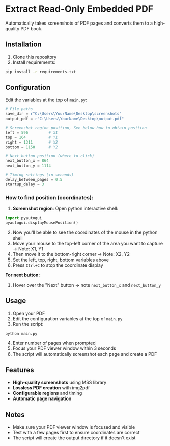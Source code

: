# Extract Read-Only Embedded PDF

Automatically takes screenshots of PDF pages and converts them to a high-quality PDF book.

## Installation

1. Clone this repository
2. Install requirements:
```bash
pip install -r requirements.txt
```

## Configuration

Edit the variables at the top of `main.py`:

```python
# File paths
save_dir = r"C:\Users\YourName\Desktop\screenshots"
output_pdf = r"C:\Users\YourName\Desktop\output.pdf"

# Screenshot region position, See below how to obtain position
left = 596         # X1
top = 164          # Y1
right = 1311       # X2
bottom = 1150      # Y2

# Next button position (where to click)
next_button_x = 864
next_button_y = 1114

# Timing settings (in seconds)
delay_between_pages = 0.5
startup_delay = 3
```

### How to find position (coordinates):

1. **Screenshot region**: Open python interactive shell:
```python
import pyautogui
pyautogui.displayMousePosition()
```
2. Now you'll be able to see the coordinates of the mouse in the python shell
3. Move your mouse to the top-left corner of the area you want to capture → Note: X1, Y1
4. Then move it to the bottom-right corner → Note: X2, Y2
5. Set the left, top, right, bottom variables above
6. Press `Ctrl+C` to stop the coordinate display

**For next button:**
1. Hover over the "Next" button → note `next_button_x` and `next_button_y`

## Usage

1. Open your PDF
2. Edit the configuration variables at the top of `main.py`
3. Run the script:
```bash
python main.py
```
4. Enter number of pages when prompted
5. Focus your PDF viewer window within 3 seconds
6. The script will automatically screenshot each page and create a PDF

## Features

- **High-quality screenshots** using MSS library
- **Lossless PDF creation** with img2pdf
- **Configurable regions** and timing
- **Automatic page navigation**

## Notes

- Make sure your PDF viewer window is focused and visible
- Test with a few pages first to ensure coordinates are correct
- The script will create the output directory if it doesn't exist
